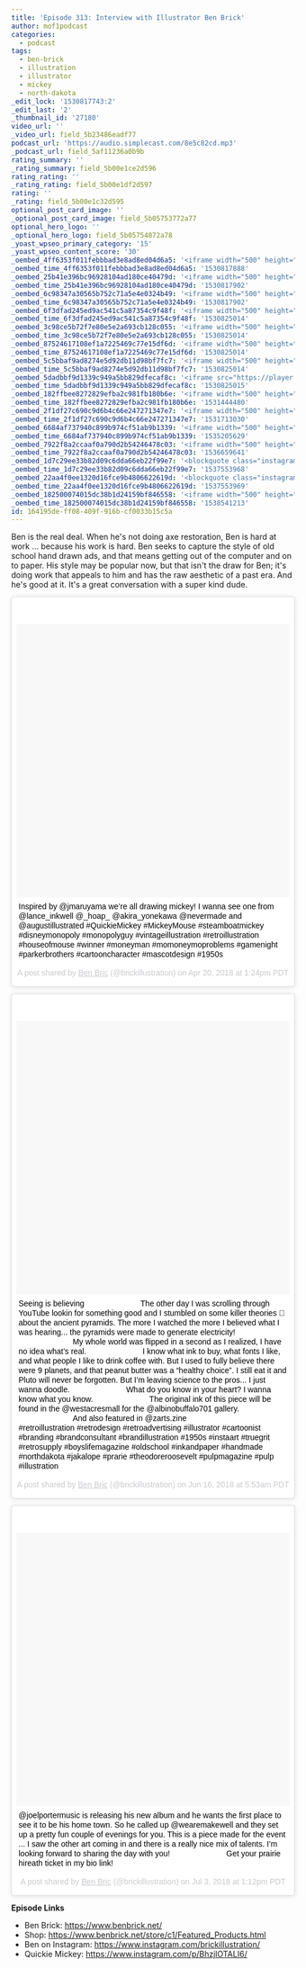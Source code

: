 ```yaml
---
title: 'Episode 313: Interview with Illustrator Ben Brick'
author: mof1podcast
categories:
  - podcast
tags:
  - ben-brick
  - illustration
  - illustrator
  - mickey
  - north-dakota
_edit_lock: '1530817743:2'
_edit_last: '2'
_thumbnail_id: '27180'
video_url: ''
_video_url: field_5b23486eadf77
podcast_url: 'https://audio.simplecast.com/8e5c82cd.mp3'
_podcast_url: field_5af11236a0b9b
rating_summary: ''
_rating_summary: field_5b00e1ce2d596
rating_rating: ''
_rating_rating: field_5b00e1df2d597
rating: ''
_rating: field_5b00e1c32d595
optional_post_card_image: ''
_optional_post_card_image: field_5b05753772a77
optional_hero_logo: ''
_optional_hero_logo: field_5b05754872a78
_yoast_wpseo_primary_category: '15'
_yoast_wpseo_content_score: '30'
_oembed_4ff6353f011febbbad3e8ad8ed04d6a5: '<iframe width="500" height="281" src="https://www.youtube.com/embed/HikYI0jIAwU?feature=oembed" frameborder="0" allow="autoplay; encrypted-media" allowfullscreen></iframe>'
_oembed_time_4ff6353f011febbbad3e8ad8ed04d6a5: '1530817888'
_oembed_25b41e396bc96928104ad180ce40479d: '<iframe width="500" height="281" src="https://www.youtube.com/embed/MFWF9dU5Zc0?feature=oembed" frameborder="0" allow="autoplay; encrypted-media" allowfullscreen></iframe>'
_oembed_time_25b41e396bc96928104ad180ce40479d: '1530817902'
_oembed_6c98347a30565b752c71a5e4e0324b49: '<iframe width="500" height="281" src="https://www.youtube.com/embed/FhwktRDG_aQ?feature=oembed" frameborder="0" allow="autoplay; encrypted-media" allowfullscreen></iframe>'
_oembed_time_6c98347a30565b752c71a5e4e0324b49: '1530817902'
_oembed_6f3dfad245ed9ac541c5a87354c9f48f: '<iframe width="500" height="281" src="https://www.youtube.com/embed/rTMINaybeyE?feature=oembed" frameborder="0" allow="autoplay; encrypted-media" allowfullscreen></iframe>'
_oembed_time_6f3dfad245ed9ac541c5a87354c9f48f: '1530825014'
_oembed_3c98ce5b72f7e80e5e2a693cb128c055: '<iframe width="500" height="281" src="https://www.youtube.com/embed/j7RHHPN4gII?feature=oembed" frameborder="0" allow="autoplay; encrypted-media" allowfullscreen></iframe>'
_oembed_time_3c98ce5b72f7e80e5e2a693cb128c055: '1530825014'
_oembed_87524617108ef1a7225469c77e15df6d: '<iframe width="500" height="281" src="https://www.youtube.com/embed/bP8vCXPo-BA?feature=oembed" frameborder="0" allow="autoplay; encrypted-media" allowfullscreen></iframe>'
_oembed_time_87524617108ef1a7225469c77e15df6d: '1530825014'
_oembed_5c5bbaf9ad8274e5d92db11d98bf7fc7: '<iframe width="500" height="281" src="https://www.youtube.com/embed/yqAS2lPISa8?feature=oembed" frameborder="0" allow="autoplay; encrypted-media" allowfullscreen></iframe>'
_oembed_time_5c5bbaf9ad8274e5d92db11d98bf7fc7: '1530825014'
_oembed_5dadbbf9d1339c949a5bb829dfecaf8c: '<iframe src="https://player.vimeo.com/video/8386027?app_id=122963" width="500" height="281" frameborder="0" title="Alien for Christmas" webkitallowfullscreen mozallowfullscreen allowfullscreen></iframe>'
_oembed_time_5dadbbf9d1339c949a5bb829dfecaf8c: '1530825015'
_oembed_182ffbee8272829efba2c981fb180b6e: '<iframe width="500" height="281" src="https://www.youtube.com/embed/Seg_yBYPjG4?feature=oembed" frameborder="0" allow="autoplay; encrypted-media" allowfullscreen></iframe>'
_oembed_time_182ffbee8272829efba2c981fb180b6e: '1531444480'
_oembed_2f1df27c690c9d6b4c66e247271347e7: '<iframe width="500" height="281" src="https://www.youtube.com/embed/9XxLHyzsB_Q?feature=oembed" frameborder="0" allow="autoplay; encrypted-media" allowfullscreen></iframe>'
_oembed_time_2f1df27c690c9d6b4c66e247271347e7: '1531713030'
_oembed_6684af737940c899b974cf51ab9b1339: '<iframe width="500" height="281" src="https://www.youtube.com/embed/gp-8oB53P7k?feature=oembed" frameborder="0" allow="autoplay; encrypted-media" allowfullscreen></iframe>'
_oembed_time_6684af737940c899b974cf51ab9b1339: '1535205629'
_oembed_7922f8a2ccaaf0a790d2b54246478c03: '<iframe width="500" height="281" src="https://www.youtube.com/embed/AWvUNABT8sg?feature=oembed" frameborder="0" allow="autoplay; encrypted-media" allowfullscreen></iframe>'
_oembed_time_7922f8a2ccaaf0a790d2b54246478c03: '1536659641'
_oembed_1d7c29ee33b82d09c6dda66eb22f99e7: '<blockquote class="instagram-media" data-instgrm-captioned data-instgrm-permalink="https://www.instagram.com/p/Bn9umizh-hK/?utm_source=ig_embed&amp;utm_medium=loading" data-instgrm-version="12" style=" background:#FFF; border:0; border-radius:3px; box-shadow:0 0 1px 0 rgba(0,0,0,0.5),0 1px 10px 0 rgba(0,0,0,0.15); margin: 1px; max-width:500px; min-width:326px; padding:0; width:99.375%; width:-webkit-calc(100% - 2px); width:calc(100% - 2px);"><div style="padding:16px;"> <a href="https://www.instagram.com/p/Bn9umizh-hK/?utm_source=ig_embed&amp;utm_medium=loading" style=" background:#FFFFFF; line-height:0; padding:0 0; text-align:center; text-decoration:none; width:100%;" target="_blank"> <div style=" display: flex; flex-direction: row; align-items: center;"> <div style="background-color: #F4F4F4; border-radius: 50%; flex-grow: 0; height: 40px; margin-right: 14px; width: 40px;"></div> <div style="display: flex; flex-direction: column; flex-grow: 1; justify-content: center;"> <div style=" background-color: #F4F4F4; border-radius: 4px; flex-grow: 0; height: 14px; margin-bottom: 6px; width: 100px;"></div> <div style=" background-color: #F4F4F4; border-radius: 4px; flex-grow: 0; height: 14px; width: 60px;"></div></div></div><div style="padding: 19% 0;"></div><div style="display:block; height:50px; margin:0 auto 12px; width:50px;"><svg width="50px" height="50px" viewBox="0 0 60 60" version="1.1" xmlns="https://www.w3.org/2000/svg" xmlns:xlink="https://www.w3.org/1999/xlink"><g stroke="none" stroke-width="1" fill="none" fill-rule="evenodd"><g transform="translate(-511.000000, -20.000000)" fill="#000000"><g><path d="M556.869,30.41 C554.814,30.41 553.148,32.076 553.148,34.131 C553.148,36.186 554.814,37.852 556.869,37.852 C558.924,37.852 560.59,36.186 560.59,34.131 C560.59,32.076 558.924,30.41 556.869,30.41 M541,60.657 C535.114,60.657 530.342,55.887 530.342,50 C530.342,44.114 535.114,39.342 541,39.342 C546.887,39.342 551.658,44.114 551.658,50 C551.658,55.887 546.887,60.657 541,60.657 M541,33.886 C532.1,33.886 524.886,41.1 524.886,50 C524.886,58.899 532.1,66.113 541,66.113 C549.9,66.113 557.115,58.899 557.115,50 C557.115,41.1 549.9,33.886 541,33.886 M565.378,62.101 C565.244,65.022 564.756,66.606 564.346,67.663 C563.803,69.06 563.154,70.057 562.106,71.106 C561.058,72.155 560.06,72.803 558.662,73.347 C557.607,73.757 556.021,74.244 553.102,74.378 C549.944,74.521 548.997,74.552 541,74.552 C533.003,74.552 532.056,74.521 528.898,74.378 C525.979,74.244 524.393,73.757 523.338,73.347 C521.94,72.803 520.942,72.155 519.894,71.106 C518.846,70.057 518.197,69.06 517.654,67.663 C517.244,66.606 516.755,65.022 516.623,62.101 C516.479,58.943 516.448,57.996 516.448,50 C516.448,42.003 516.479,41.056 516.623,37.899 C516.755,34.978 517.244,33.391 517.654,32.338 C518.197,30.938 518.846,29.942 519.894,28.894 C520.942,27.846 521.94,27.196 523.338,26.654 C524.393,26.244 525.979,25.756 528.898,25.623 C532.057,25.479 533.004,25.448 541,25.448 C548.997,25.448 549.943,25.479 553.102,25.623 C556.021,25.756 557.607,26.244 558.662,26.654 C560.06,27.196 561.058,27.846 562.106,28.894 C563.154,29.942 563.803,30.938 564.346,32.338 C564.756,33.391 565.244,34.978 565.378,37.899 C565.522,41.056 565.552,42.003 565.552,50 C565.552,57.996 565.522,58.943 565.378,62.101 M570.82,37.631 C570.674,34.438 570.167,32.258 569.425,30.349 C568.659,28.377 567.633,26.702 565.965,25.035 C564.297,23.368 562.623,22.342 560.652,21.575 C558.743,20.834 556.562,20.326 553.369,20.18 C550.169,20.033 549.148,20 541,20 C532.853,20 531.831,20.033 528.631,20.18 C525.438,20.326 523.257,20.834 521.349,21.575 C519.376,22.342 517.703,23.368 516.035,25.035 C514.368,26.702 513.342,28.377 512.574,30.349 C511.834,32.258 511.326,34.438 511.181,37.631 C511.035,40.831 511,41.851 511,50 C511,58.147 511.035,59.17 511.181,62.369 C511.326,65.562 511.834,67.743 512.574,69.651 C513.342,71.625 514.368,73.296 516.035,74.965 C517.703,76.634 519.376,77.658 521.349,78.425 C523.257,79.167 525.438,79.673 528.631,79.82 C531.831,79.965 532.853,80.001 541,80.001 C549.148,80.001 550.169,79.965 553.369,79.82 C556.562,79.673 558.743,79.167 560.652,78.425 C562.623,77.658 564.297,76.634 565.965,74.965 C567.633,73.296 568.659,71.625 569.425,69.651 C570.167,67.743 570.674,65.562 570.82,62.369 C570.966,59.17 571,58.147 571,50 C571,41.851 570.966,40.831 570.82,37.631"></path></g></g></g></svg></div><div style="padding-top: 8px;"> <div style=" color:#3897f0; font-family:Arial,sans-serif; font-size:14px; font-style:normal; font-weight:550; line-height:18px;"> View this post on Instagram</div></div><div style="padding: 12.5% 0;"></div> <div style="display: flex; flex-direction: row; margin-bottom: 14px; align-items: center;"><div> <div style="background-color: #F4F4F4; border-radius: 50%; height: 12.5px; width: 12.5px; transform: translateX(0px) translateY(7px);"></div> <div style="background-color: #F4F4F4; height: 12.5px; transform: rotate(-45deg) translateX(3px) translateY(1px); width: 12.5px; flex-grow: 0; margin-right: 14px; margin-left: 2px;"></div> <div style="background-color: #F4F4F4; border-radius: 50%; height: 12.5px; width: 12.5px; transform: translateX(9px) translateY(-18px);"></div></div><div style="margin-left: 8px;"> <div style=" background-color: #F4F4F4; border-radius: 50%; flex-grow: 0; height: 20px; width: 20px;"></div> <div style=" width: 0; height: 0; border-top: 2px solid transparent; border-left: 6px solid #f4f4f4; border-bottom: 2px solid transparent; transform: translateX(16px) translateY(-4px) rotate(30deg)"></div></div><div style="margin-left: auto;"> <div style=" width: 0px; border-top: 8px solid #F4F4F4; border-right: 8px solid transparent; transform: translateY(16px);"></div> <div style=" background-color: #F4F4F4; flex-grow: 0; height: 12px; width: 16px; transform: translateY(-4px);"></div> <div style=" width: 0; height: 0; border-top: 8px solid #F4F4F4; border-left: 8px solid transparent; transform: translateY(-4px) translateX(8px);"></div></div></div></a> <p style=" margin:8px 0 0 0; padding:0 4px;"> <a href="https://www.instagram.com/p/Bn9umizh-hK/?utm_source=ig_embed&amp;utm_medium=loading" style=" color:#000; font-family:Arial,sans-serif; font-size:14px; font-style:normal; font-weight:normal; line-height:17px; text-decoration:none; word-wrap:break-word;" target="_blank">Red Carpet treatment with @curtisleejamie and ready for the #premiere of #Halloween #40yearslater #horror #film #press #ff2018 @fantastic.fest @drafthouse @timededition @mof1podcast #michaelmyers</a></p> <p style=" color:#c9c8cd; font-family:Arial,sans-serif; font-size:14px; line-height:17px; margin-bottom:0; margin-top:8px; overflow:hidden; padding:8px 0 7px; text-align:center; text-overflow:ellipsis; white-space:nowrap;">A post shared by <a href="https://www.instagram.com/andr3wsal3/?utm_source=ig_embed&amp;utm_medium=loading" style=" color:#c9c8cd; font-family:Arial,sans-serif; font-size:14px; font-style:normal; font-weight:normal; line-height:17px;" target="_blank"> Andrew Sale</a> (@andr3wsal3) on <time style=" font-family:Arial,sans-serif; font-size:14px; line-height:17px;" datetime="2018-09-20T22:21:30+00:00">Sep 20, 2018 at 3:21pm PDT</time></p></div></blockquote><script async defer src="//www.instagram.com/embed.js"></script>'
_oembed_time_1d7c29ee33b82d09c6dda66eb22f99e7: '1537553968'
_oembed_22aa4f0ee1320d16fce9b4806622619d: '<blockquote class="instagram-media" data-instgrm-captioned data-instgrm-permalink="https://www.instagram.com/p/Bn-ccERFn4U/?utm_source=ig_embed&amp;utm_medium=loading" data-instgrm-version="12" style=" background:#FFF; border:0; border-radius:3px; box-shadow:0 0 1px 0 rgba(0,0,0,0.5),0 1px 10px 0 rgba(0,0,0,0.15); margin: 1px; max-width:500px; min-width:326px; padding:0; width:99.375%; width:-webkit-calc(100% - 2px); width:calc(100% - 2px);"><div style="padding:16px;"> <a href="https://www.instagram.com/p/Bn-ccERFn4U/?utm_source=ig_embed&amp;utm_medium=loading" style=" background:#FFFFFF; line-height:0; padding:0 0; text-align:center; text-decoration:none; width:100%;" target="_blank"> <div style=" display: flex; flex-direction: row; align-items: center;"> <div style="background-color: #F4F4F4; border-radius: 50%; flex-grow: 0; height: 40px; margin-right: 14px; width: 40px;"></div> <div style="display: flex; flex-direction: column; flex-grow: 1; justify-content: center;"> <div style=" background-color: #F4F4F4; border-radius: 4px; flex-grow: 0; height: 14px; margin-bottom: 6px; width: 100px;"></div> <div style=" background-color: #F4F4F4; border-radius: 4px; flex-grow: 0; height: 14px; width: 60px;"></div></div></div><div style="padding: 19% 0;"></div><div style="display:block; height:50px; margin:0 auto 12px; width:50px;"><svg width="50px" height="50px" viewBox="0 0 60 60" version="1.1" xmlns="https://www.w3.org/2000/svg" xmlns:xlink="https://www.w3.org/1999/xlink"><g stroke="none" stroke-width="1" fill="none" fill-rule="evenodd"><g transform="translate(-511.000000, -20.000000)" fill="#000000"><g><path d="M556.869,30.41 C554.814,30.41 553.148,32.076 553.148,34.131 C553.148,36.186 554.814,37.852 556.869,37.852 C558.924,37.852 560.59,36.186 560.59,34.131 C560.59,32.076 558.924,30.41 556.869,30.41 M541,60.657 C535.114,60.657 530.342,55.887 530.342,50 C530.342,44.114 535.114,39.342 541,39.342 C546.887,39.342 551.658,44.114 551.658,50 C551.658,55.887 546.887,60.657 541,60.657 M541,33.886 C532.1,33.886 524.886,41.1 524.886,50 C524.886,58.899 532.1,66.113 541,66.113 C549.9,66.113 557.115,58.899 557.115,50 C557.115,41.1 549.9,33.886 541,33.886 M565.378,62.101 C565.244,65.022 564.756,66.606 564.346,67.663 C563.803,69.06 563.154,70.057 562.106,71.106 C561.058,72.155 560.06,72.803 558.662,73.347 C557.607,73.757 556.021,74.244 553.102,74.378 C549.944,74.521 548.997,74.552 541,74.552 C533.003,74.552 532.056,74.521 528.898,74.378 C525.979,74.244 524.393,73.757 523.338,73.347 C521.94,72.803 520.942,72.155 519.894,71.106 C518.846,70.057 518.197,69.06 517.654,67.663 C517.244,66.606 516.755,65.022 516.623,62.101 C516.479,58.943 516.448,57.996 516.448,50 C516.448,42.003 516.479,41.056 516.623,37.899 C516.755,34.978 517.244,33.391 517.654,32.338 C518.197,30.938 518.846,29.942 519.894,28.894 C520.942,27.846 521.94,27.196 523.338,26.654 C524.393,26.244 525.979,25.756 528.898,25.623 C532.057,25.479 533.004,25.448 541,25.448 C548.997,25.448 549.943,25.479 553.102,25.623 C556.021,25.756 557.607,26.244 558.662,26.654 C560.06,27.196 561.058,27.846 562.106,28.894 C563.154,29.942 563.803,30.938 564.346,32.338 C564.756,33.391 565.244,34.978 565.378,37.899 C565.522,41.056 565.552,42.003 565.552,50 C565.552,57.996 565.522,58.943 565.378,62.101 M570.82,37.631 C570.674,34.438 570.167,32.258 569.425,30.349 C568.659,28.377 567.633,26.702 565.965,25.035 C564.297,23.368 562.623,22.342 560.652,21.575 C558.743,20.834 556.562,20.326 553.369,20.18 C550.169,20.033 549.148,20 541,20 C532.853,20 531.831,20.033 528.631,20.18 C525.438,20.326 523.257,20.834 521.349,21.575 C519.376,22.342 517.703,23.368 516.035,25.035 C514.368,26.702 513.342,28.377 512.574,30.349 C511.834,32.258 511.326,34.438 511.181,37.631 C511.035,40.831 511,41.851 511,50 C511,58.147 511.035,59.17 511.181,62.369 C511.326,65.562 511.834,67.743 512.574,69.651 C513.342,71.625 514.368,73.296 516.035,74.965 C517.703,76.634 519.376,77.658 521.349,78.425 C523.257,79.167 525.438,79.673 528.631,79.82 C531.831,79.965 532.853,80.001 541,80.001 C549.148,80.001 550.169,79.965 553.369,79.82 C556.562,79.673 558.743,79.167 560.652,78.425 C562.623,77.658 564.297,76.634 565.965,74.965 C567.633,73.296 568.659,71.625 569.425,69.651 C570.167,67.743 570.674,65.562 570.82,62.369 C570.966,59.17 571,58.147 571,50 C571,41.851 570.966,40.831 570.82,37.631"></path></g></g></g></svg></div><div style="padding-top: 8px;"> <div style=" color:#3897f0; font-family:Arial,sans-serif; font-size:14px; font-style:normal; font-weight:550; line-height:18px;"> View this post on Instagram</div></div><div style="padding: 12.5% 0;"></div> <div style="display: flex; flex-direction: row; margin-bottom: 14px; align-items: center;"><div> <div style="background-color: #F4F4F4; border-radius: 50%; height: 12.5px; width: 12.5px; transform: translateX(0px) translateY(7px);"></div> <div style="background-color: #F4F4F4; height: 12.5px; transform: rotate(-45deg) translateX(3px) translateY(1px); width: 12.5px; flex-grow: 0; margin-right: 14px; margin-left: 2px;"></div> <div style="background-color: #F4F4F4; border-radius: 50%; height: 12.5px; width: 12.5px; transform: translateX(9px) translateY(-18px);"></div></div><div style="margin-left: 8px;"> <div style=" background-color: #F4F4F4; border-radius: 50%; flex-grow: 0; height: 20px; width: 20px;"></div> <div style=" width: 0; height: 0; border-top: 2px solid transparent; border-left: 6px solid #f4f4f4; border-bottom: 2px solid transparent; transform: translateX(16px) translateY(-4px) rotate(30deg)"></div></div><div style="margin-left: auto;"> <div style=" width: 0px; border-top: 8px solid #F4F4F4; border-right: 8px solid transparent; transform: translateY(16px);"></div> <div style=" background-color: #F4F4F4; flex-grow: 0; height: 12px; width: 16px; transform: translateY(-4px);"></div> <div style=" width: 0; height: 0; border-top: 8px solid #F4F4F4; border-left: 8px solid transparent; transform: translateY(-4px) translateX(8px);"></div></div></div></a> <p style=" margin:8px 0 0 0; padding:0 4px;"> <a href="https://www.instagram.com/p/Bn-ccERFn4U/?utm_source=ig_embed&amp;utm_medium=loading" style=" color:#000; font-family:Arial,sans-serif; font-size:14px; font-style:normal; font-weight:normal; line-height:17px; text-decoration:none; word-wrap:break-word;" target="_blank">We had the premiere of a movie tonight. Maybe you’ve heard of it? #halloween #halloweenmovie #fantasticfest</a></p> <p style=" color:#c9c8cd; font-family:Arial,sans-serif; font-size:14px; line-height:17px; margin-bottom:0; margin-top:8px; overflow:hidden; padding:8px 0 7px; text-align:center; text-overflow:ellipsis; white-space:nowrap;">A post shared by <a href="https://www.instagram.com/fantastic.fest/?utm_source=ig_embed&amp;utm_medium=loading" style=" color:#c9c8cd; font-family:Arial,sans-serif; font-size:14px; font-style:normal; font-weight:normal; line-height:17px;" target="_blank"> Fantastic Fest</a> (@fantastic.fest) on <time style=" font-family:Arial,sans-serif; font-size:14px; line-height:17px;" datetime="2018-09-21T05:02:02+00:00">Sep 20, 2018 at 10:02pm PDT</time></p></div></blockquote><script async defer src="//www.instagram.com/embed.js"></script>'
_oembed_time_22aa4f0ee1320d16fce9b4806622619d: '1537553969'
_oembed_182500074015dc38b1d24159bf846558: '<iframe width="500" height="281" src="https://www.youtube.com/embed/USPd0vX2sdc?feature=oembed" frameborder="0" allow="autoplay; encrypted-media" allowfullscreen></iframe>'
_oembed_time_182500074015dc38b1d24159bf846558: '1538541213'
id: 164195de-ff08-409f-916b-cf0033b15c5a
---
```

<p>Ben is the real deal. When he's not doing axe restoration, Ben is hard at work ... because his work is hard. Ben seeks to capture the style of old school hand drawn ads, and that means getting out of the computer and on to paper. His style may be popular now, but that isn't the draw for Ben; it's doing work that appeals to him and has the raw aesthetic of a past era. And he's good at it. It's a great conversation with a super kind dude.</p>
<blockquote class="instagram-media" style="background: #FFF; border: 0; border-radius: 3px; box-shadow: 0 0 1px 0 rgba(0,0,0,0.5),0 1px 10px 0 rgba(0,0,0,0.15); margin: 1px; max-width: 658px; padding: 0; width: calc(100% - 2px);" data-instgrm-captioned="" data-instgrm-permalink="https://www.instagram.com/p/BhzjlOTALI6/" data-instgrm-version="8">
<div style="padding: 8px;">
<div style="background: #F8F8F8; line-height: 0; margin-top: 40px; padding: 50% 0; text-align: center; width: 100%;">
<div style="background: url(data:image/png; base64,ivborw0kggoaaaansuheugaaacwaaaascamaaaapwqozaaaabgdbtueaalgpc/xhbqaaaafzukdcak7ohokaaaamuexurczmzpf399fx1+bm5mzy9amaaadisurbvdjlvzxbesmgces5/p8/t9furvcrmu73jwlzosgsiizurcjo/ad+eqjjb4hv8bft+idpqocx1wjosbfhh2xssxeiyn3uli/6mnree07uiwjev8ueowds88ly97kqytlijkktuybbruayvh5wohixmpi5we58ek028czwyuqdlkpg1bkb4nnm+veanfhqn1k4+gpt6ugqcvu2h2ovuif/gwufyy8owepdyzsa3avcqpvovvzzz2vtnn2wu8qzvjddeto90gsy9mvlqtgysy231mxry6i2ggqjrty0l8fxcxfcbbhwrsyyaaaaaelftksuqmcc); display: block; height: 44px; margin: 0 auto -44px; position: relative; top: -22px; width: 44px;"></div>
</div>
<p style="margin: 8px 0 0 0; padding: 0 4px;"><a style="color: #000; font-family: Arial,sans-serif; font-size: 14px; font-style: normal; font-weight: normal; line-height: 17px; text-decoration: none; word-wrap: break-word;" href="https://www.instagram.com/p/BhzjlOTALI6/" target="_blank" rel="noopener">Inspired by @jmaruyama we’re all drawing mickey! I wanna see one from @lance_inkwell @_hoap_ @akira_yonekawa @nevermade and @augustillustrated #QuickieMickey #MickeyMouse #steamboatmickey #disneymonopoly #monopolyguy #vintageillustration #retroillustration #houseofmouse #winner #moneyman #momoneymoproblems #gamenight #parkerbrothers #cartooncharacter #mascotdesign #1950s</a></p>
<p style="color: #c9c8cd; font-family: Arial,sans-serif; font-size: 14px; line-height: 17px; margin-bottom: 0; margin-top: 8px; overflow: hidden; padding: 8px 0 7px; text-align: center; text-overflow: ellipsis; white-space: nowrap;">A post shared by <a style="color: #c9c8cd; font-family: Arial,sans-serif; font-size: 14px; font-style: normal; font-weight: normal; line-height: 17px;" href="https://www.instagram.com/brickillustration/" target="_blank" rel="noopener"> Ben Bric</a> (@brickillustration) on <time style="font-family: Arial,sans-serif; font-size: 14px; line-height: 17px;" datetime="2018-04-20T20:24:26+00:00">Apr 20, 2018 at 1:24pm PDT</time></p>
</div>
</blockquote>
<p><script async defer src="//www.instagram.com/embed.js"></script></p>
<blockquote class="instagram-media" style="background: #FFF; border: 0; border-radius: 3px; box-shadow: 0 0 1px 0 rgba(0,0,0,0.5),0 1px 10px 0 rgba(0,0,0,0.15); margin: 1px; max-width: 658px; padding: 0; width: calc(100% - 2px);" data-instgrm-captioned="" data-instgrm-permalink="https://www.instagram.com/p/BkFhVacA0qN/" data-instgrm-version="8">
<div style="padding: 8px;">
<div style="background: #F8F8F8; line-height: 0; margin-top: 40px; padding: 50% 0; text-align: center; width: 100%;">
<div style="background: url(data:image/png; base64,ivborw0kggoaaaansuheugaaacwaaaascamaaaapwqozaaaabgdbtueaalgpc/xhbqaaaafzukdcak7ohokaaaamuexurczmzpf399fx1+bm5mzy9amaaadisurbvdjlvzxbesmgces5/p8/t9furvcrmu73jwlzosgsiizurcjo/ad+eqjjb4hv8bft+idpqocx1wjosbfhh2xssxeiyn3uli/6mnree07uiwjev8ueowds88ly97kqytlijkktuybbruayvh5wohixmpi5we58ek028czwyuqdlkpg1bkb4nnm+veanfhqn1k4+gpt6ugqcvu2h2ovuif/gwufyy8owepdyzsa3avcqpvovvzzz2vtnn2wu8qzvjddeto90gsy9mvlqtgysy231mxry6i2ggqjrty0l8fxcxfcbbhwrsyyaaaaaelftksuqmcc); display: block; height: 44px; margin: 0 auto -44px; position: relative; top: -22px; width: 44px;"></div>
</div>
<p style="margin: 8px 0 0 0; padding: 0 4px;"><a style="color: #000; font-family: Arial,sans-serif; font-size: 14px; font-style: normal; font-weight: normal; line-height: 17px; text-decoration: none; word-wrap: break-word;" href="https://www.instagram.com/p/BkFhVacA0qN/" target="_blank" rel="noopener">Seeing is believing ⠀⠀⠀⠀⠀⠀⠀⠀⠀ The other day I was scrolling through YouTube lookin for something good and I stumbled on some killer theories 🧐 about the ancient pyramids. The more I watched the more I believed what I was hearing... the pyramids were made to generate electricity! ⠀⠀⠀⠀⠀⠀⠀⠀⠀ My whole world was flipped in a second as I realized, I have no idea what’s real. ⠀⠀⠀⠀⠀⠀⠀⠀⠀ I know what ink to buy, what fonts I like, and what people I like to drink coffee with. But I used to fully believe there were 9 planets, and that peanut butter was a “healthy choice”. I still eat it and Pluto will never be forgotten. But I’m leaving science to the pros... I just wanna doodle. ⠀⠀⠀⠀⠀⠀⠀⠀⠀ What do you know in your heart? I wanna know what you know. ⠀⠀⠀⠀⠀⠀⠀⠀⠀ The original ink of this piece will be found in the @westacresmall for the @albinobuffalo701 gallery. ⠀⠀⠀⠀⠀⠀⠀⠀⠀ And also featured in @zarts.zine ⠀⠀⠀⠀⠀⠀⠀⠀⠀ #retroillustration #retrodesign #retroadvertising #illustrator #cartoonist #branding #brandconsultant #brandillustration #1950s #instaart #truegrit #retrosupply #boyslifemagazine #oldschool #inkandpaper #handmade #northdakota #jakalope #prarie #theodoreroosevelt #pulpmagazine #pulp #illustration</a></p>
<p style="color: #c9c8cd; font-family: Arial,sans-serif; font-size: 14px; line-height: 17px; margin-bottom: 0; margin-top: 8px; overflow: hidden; padding: 8px 0 7px; text-align: center; text-overflow: ellipsis; white-space: nowrap;">A post shared by <a style="color: #c9c8cd; font-family: Arial,sans-serif; font-size: 14px; font-style: normal; font-weight: normal; line-height: 17px;" href="https://www.instagram.com/brickillustration/" target="_blank" rel="noopener"> Ben Bric</a> (@brickillustration) on <time style="font-family: Arial,sans-serif; font-size: 14px; line-height: 17px;" datetime="2018-06-16T12:53:55+00:00">Jun 16, 2018 at 5:53am PDT</time></p>
</div>
</blockquote>
<p><script async defer src="//www.instagram.com/embed.js"></script></p>
<blockquote class="instagram-media" style="background: #FFF; border: 0; border-radius: 3px; box-shadow: 0 0 1px 0 rgba(0,0,0,0.5),0 1px 10px 0 rgba(0,0,0,0.15); margin: 1px; max-width: 658px; padding: 0; width: calc(100% - 2px);" data-instgrm-captioned="" data-instgrm-permalink="https://www.instagram.com/p/BkyFFCrgE4R/" data-instgrm-version="8">
<div style="padding: 8px;">
<div style="background: #F8F8F8; line-height: 0; margin-top: 40px; padding: 50.0% 0; text-align: center; width: 100%;">
<div style="background: url(data:image/png; base64,ivborw0kggoaaaansuheugaaacwaaaascamaaaapwqozaaaabgdbtueaalgpc/xhbqaaaafzukdcak7ohokaaaamuexurczmzpf399fx1+bm5mzy9amaaadisurbvdjlvzxbesmgces5/p8/t9furvcrmu73jwlzosgsiizurcjo/ad+eqjjb4hv8bft+idpqocx1wjosbfhh2xssxeiyn3uli/6mnree07uiwjev8ueowds88ly97kqytlijkktuybbruayvh5wohixmpi5we58ek028czwyuqdlkpg1bkb4nnm+veanfhqn1k4+gpt6ugqcvu2h2ovuif/gwufyy8owepdyzsa3avcqpvovvzzz2vtnn2wu8qzvjddeto90gsy9mvlqtgysy231mxry6i2ggqjrty0l8fxcxfcbbhwrsyyaaaaaelftksuqmcc); display: block; height: 44px; margin: 0 auto -44px; position: relative; top: -22px; width: 44px;"></div>
</div>
<p style="margin: 8px 0 0 0; padding: 0 4px;"><a style="color: #000; font-family: Arial,sans-serif; font-size: 14px; font-style: normal; font-weight: normal; line-height: 17px; text-decoration: none; word-wrap: break-word;" href="https://www.instagram.com/p/BkyFFCrgE4R/" target="_blank" rel="noopener">@joelportermusic is releasing his new album and he wants the first place to see it to be his home town. So he called up @wearemakewell and they set up a pretty fun couple of evenings for you. This is a piece made for the event ... I saw the other art coming in and there is a really nice mix of talents. I’m looking forward to sharing the day with you! ⠀⠀⠀⠀⠀⠀⠀⠀⠀ Get your prairie hireath ticket in my bio link!</a></p>
<p style="color: #c9c8cd; font-family: Arial,sans-serif; font-size: 14px; line-height: 17px; margin-bottom: 0; margin-top: 8px; overflow: hidden; padding: 8px 0 7px; text-align: center; text-overflow: ellipsis; white-space: nowrap;">A post shared by <a style="color: #c9c8cd; font-family: Arial,sans-serif; font-size: 14px; font-style: normal; font-weight: normal; line-height: 17px;" href="https://www.instagram.com/brickillustration/" target="_blank" rel="noopener"> Ben Bric</a> (@brickillustration) on <time style="font-family: Arial,sans-serif; font-size: 14px; line-height: 17px;" datetime="2018-07-03T20:12:50+00:00">Jul 3, 2018 at 1:12pm PDT</time></p>
</div>
</blockquote>
<p><script async defer src="//www.instagram.com/embed.js"></script></p>
<p><strong>Episode Links</strong></p>
<ul>
<li>Ben Brick: <a href="https://www.benbrick.net/">https://www.benbrick.net/</a></li>
<li>Shop: <a href="https://www.benbrick.net/store/c1/Featured_Products.html">https://www.benbrick.net/store/c1/Featured_Products.html</a></li>
<li>Ben on Instagram: <a href="https://www.instagram.com/brickillustration/">https://www.instagram.com/brickillustration/</a></li>
<li>Quickie Mickey: <a href="https://www.instagram.com/p/BhzjlOTALI6/">https://www.instagram.com/p/BhzjlOTALI6/</a></li>
</ul>
